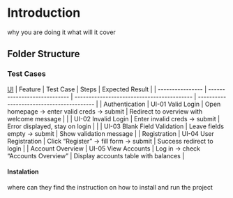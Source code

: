 # Introduction

why you are doing it
what will it cover

## Folder Structure

### Test Cases

<u>UI</u>
| Feature | Test Case | Steps | Expected Result |
| ---------------- | ---------------------------- | ------------------------------------------ | ----------------------------------------- |
| Authentication | UI-01 Valid Login | Open homepage → enter valid creds → submit | Redirect to overview with welcome message |
| | UI-02 Invalid Login | Enter invalid creds → submit | Error displayed, stay on login |
| | UI-03 Blank Field Validation | Leave fields empty → submit | Show validation message |
| Registration | UI-04 User Registration | Click “Register” → fill form → submit | Success redirect to login |
| Account Overview | UI-05 View Accounts | Log in → check “Accounts Overview” | Display accounts table with balances |

#### Instalation

where can they find the instruction on how to install and run the project
